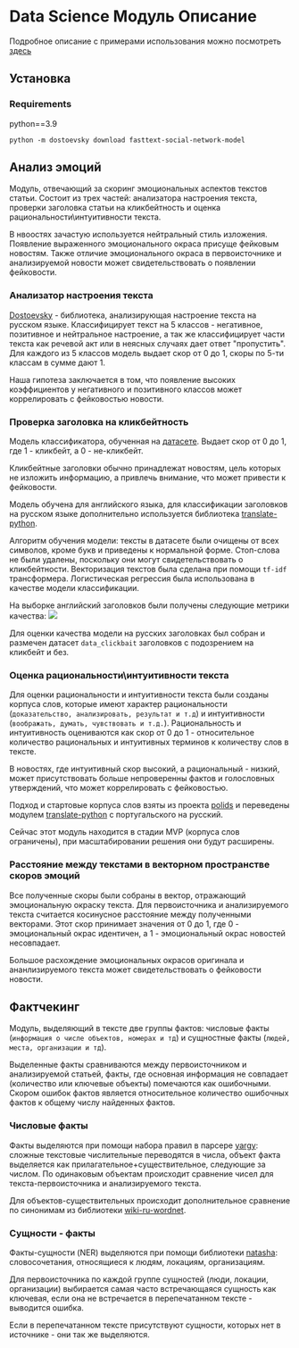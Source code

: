 # Data Science Модуль Описание 
Подробное описание с примерами использования можно посмотреть [здесь](./usage_example.ipynb) 

## Установка

### Requirements
python==3.9

```
python -m dostoevsky download fasttext-social-network-model
```


## Анализ эмоций

Модуль, отвечающий за скоринг эмоциональных аспектов текстов статьи. Состоит из трех частей: анализатора настроения текста, проверки заголовка статьи на кликбейтность и оценка рациональности\интуитивности текста. 

В нвоостях зачастую используется нейтральный стиль изложения. Появление выраженного эмоционального окраса присуще фейковым новостям. Также отличие эмоционального окраса в первоисточнике и анализируемой новости может свидетельствовать о появлении фейковости.

### Анализатор настроения текста

[Dostoevsky](https://github.com/bureaucratic-labs/dostoevsky) - библиотека, анализирующая настроение текста на русском языке. Классифицирует текст на 5 классов - негативное, позитивное и нейтральное настроение, а так же классифицирует части текста как речевой акт или в неясных случаях дает ответ "пропустить". Для каждого из 5 классов модель выдает скор от 0 до 1, скоры по 5-ти классам в сумме дают 1.

Наша гипотеза заключается в том, что появление высоких коэффициентов у негативного и позитивного классов может коррелировать с фейковостью новости.

### Проверка заголовка на кликбейтность

Модель классификатора, обученная на [датасете](https://github.com/bhargaviparanjape/clickbait). Выдает скор от 0 до 1, где 1 - кликбейт, а 0 - не-кликбейт.

Кликбейтные заголовки обычно принадлежат новостям, цель которых не изложить информацию, а привлечь внимание, что может привести к фейковости.

Модель обучена для английского языка, для классификации заголовков на русском языке дополнительно используется библиотека [translate-python](https://github.com/terryyin/translate-python).

Алгоритм обучения модели: тексты в датасете были очищены от всех символов, кроме букв и приведены к нормальной форме. Стоп-слова не были удалены, поскольку они могут свидетельствовать о кликбейтности. Векторизация текстов была сделана при помощи `tf-idf` трансформера. Логистическая регрессия была использована в качестве модели классификации.

На выборке английский заголовков были получены следующие метрики качества:
![](https://sun9-77.userapi.com/s/v1/if2/I66qVXB9GEb4PK8yNy2O2jInyBx9gqHVnrMu6FkyK2sGHZlxiL7rGneG7CCRCED0NT3J7Qq17AutyGHhXnvIaov6.jpg?size=425x159&quality=96&type=album)

Для оценки качества модели на русских заголовках был собран и размечен датасет `data_clickbait` заголовков с подозрением на кликбейт и без.

### Оценка рациональности\интуитивности текста

Для оценки рациональности и интуитивности текста были созданы корпуса слов, которые имеют характер рациональности (`доказательство, анализировать, результат и т.д`) и интуитивности (`воображать, думать, чувствовать и т.д.`). Рациональность и интуитивность оцениваются как скор от 0 до 1 - относительное количество рациональных и интуитивных терминов к количеству слов в тексте.

В новостях, где интуитивный скор высокий, а рациональный - низкий, может присутствовать больше непроверенны фактов и голословных утверждений, что  может коррелировать с фейковостью.

Подход и стартовые корпуса слов взяты из проекта [polids](https://github.com/AndreCNF/polids) и переведены модулем [translate-python](https://github.com/terryyin/translate-python) с португальского на русский.

Сейчас этот модуль находится в стадии MVP (корпуса слов ограничены), при масштабировании решения они будут расширены.

### Расстояние между текстами в векторном пространстве скоров эмоций

Все полученные скоры были собраны в вектор, отражающий эмоциональную окраску текста. Для первоисточника и анализируемого текста считается косинусное расстояние между полученными векторами. Этот скор принимает значения от 0 до 1, где 0 - эмоциональный окрас идентичен, а 1 - эмоциональный окрас новостей несовпадает.

Большое расхождение эмоциональных окрасов оригинала и ананлизируемого текста может свидетельствовать о фейковости новости.

## Фактчекинг

Модуль, выделяющий в тексте две группы фактов: числовые факты (`информация о числе объектов, номерах и тд`) и сущностные факты (`людей, места, организации и тд`).

Выделенные факты сравниваются между первоисточником и анализируемой статьей, факты, где основная информация не совпадает (количество или ключевые объекты) помечаются как ошибочными. Скором ошибок фактов является относительное количество ошибочных фактов к общему числу найденных фактов.

### Числовые факты

Факты выделяются при помощи набора правил в парсере [yargy](https://github.com/natasha/yargy): сложные текстовые числительные переводятся в числа, объект факта выделяется как прилагательное+существительное, следующие за числом. По одинаковым объектам происходит сравнение чисел для текста-первоисточника и анализируемого текста.

Для объектов-существительных происходит дополнительное сравнение по синонимам из библиотеки [wiki-ru-wordnet](https://wiki-ru-wordnet.readthedocs.io/en/latest/).

### Сущности - факты

Факты-сущности (NER) выделяются при помощи библиотеки [natasha](https://github.com/natasha): словосочетания, относящиеся к людям, локациям, организациям.

Для первоисточника по каждой группе сущностей (люди, локации, организации) выбирается самая часто встречающаяся сущность как ключевая, если она не встречается в перепечатанном тексте - выводится ошибка.

Если в перепечатанном тексте присутствуют сущности, которых нет в источнике - они так же выделяются.
